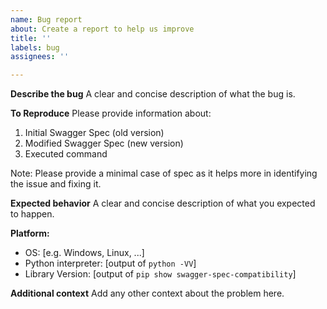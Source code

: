 ```yaml
---
name: Bug report
about: Create a report to help us improve
title: ''
labels: bug
assignees: ''

---
```


**Describe the bug**
A clear and concise description of what the bug is.

**To Reproduce**
Please provide information about:
1. Initial Swagger Spec (old version)
2. Modified Swagger Spec (new version)
3. Executed command

Note: Please provide a minimal case of spec as it helps more in identifying the issue and fixing it.

**Expected behavior**
A clear and concise description of what you expected to happen.

**Platform:**
 - OS: [e.g. Windows, Linux, ...]
 - Python interpreter: [output of `python -VV`]
 - Library Version: [output of `pip show swagger-spec-compatibility`]

**Additional context**
Add any other context about the problem here.
